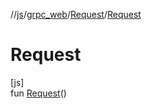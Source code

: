 //[js](../../../index.md)/[grpc_web](../index.md)/[Request](index.md)/[Request](-request.md)

# Request

[js]\
fun [Request](-request.md)()
